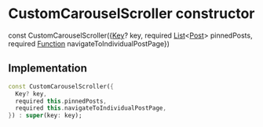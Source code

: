 


# CustomCarouselScroller constructor






const
CustomCarouselScroller(\{[Key](https://api.flutter.dev/flutter/foundation/Key-class.html)? key, required [List](https://api.flutter.dev/flutter/dart-core/List-class.html)&lt;[Post](../../models_post_post_model/Post-class.md)> pinnedPosts, required [Function](https://api.flutter.dev/flutter/dart-core/Function-class.html) navigateToIndividualPostPage})





## Implementation

```dart
const CustomCarouselScroller({
  Key? key,
  required this.pinnedPosts,
  required this.navigateToIndividualPostPage,
}) : super(key: key);
```







